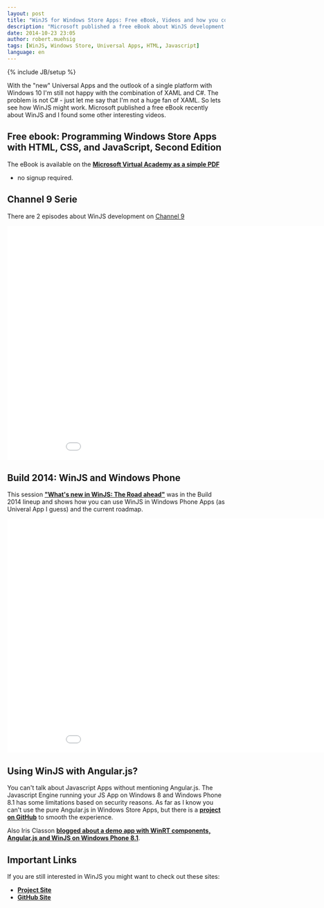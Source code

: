 ```yaml
---
layout: post
title: "WinJS for Windows Store Apps: Free eBook, Videos and how you could use it with Angular.js"
description: "Microsoft published a free eBook about WinJS development for Windows Store Apps and some other nice material about WinJS. If you are looking for an alternative to XAML this might be interesting for you."
date: 2014-10-23 23:05
author: robert.muehsig
tags: [WinJS, Windows Store, Universal Apps, HTML, Javascript]
language: en
---
```

{% include JB/setup %}

With the "new" Universal Apps and the outlook of a single platform with Windows 10 I'm still not happy with the combination of XAML and C#. The problem is not C# - just let me say that I'm not a huge fan of XAML. So lets see how WinJS might work. Microsoft published a free eBook recently about WinJS and I found some other interesting videos. 

## Free ebook: Programming Windows Store Apps with HTML, CSS, and JavaScript, Second Edition

The eBook is available on the [__Microsoft Virtual Academy as a simple PDF__](http://blogs.msdn.com/b/microsoft_press/archive/2014/04/08/free-ebook-programming-windows-store-apps-with-html-css-and-javascript-second-edition.aspx)
 - no signup required.
 
## Channel 9 Serie

There are 2 episodes about WinJS development on [Channel 9](http://channel9.msdn.com/Shows/Defrag-Tools/Defrag-Tools-111-Programming-Windows-Store-Apps-with-HTML-CSS-and-JavaScript-Part-1)

<iframe src="//channel9.msdn.com/Shows/Defrag-Tools/Defrag-Tools-111-Programming-Windows-Store-Apps-with-HTML-CSS-and-JavaScript-Part-1/player?h=540&w=960" style="height:540px;width:960px;" allowFullScreen frameBorder="0" scrolling="no"></iframe>

## Build 2014: WinJS and Windows Phone

This session [__"What's new in WinJS: The Road ahead"__](http://channel9.msdn.com/Events/Build/2014/2-506) was in the Build 2014 lineup and shows how you can use WinJS in Windows Phone Apps (as Univeral App I guess) and the current roadmap.

<iframe src="//channel9.msdn.com/Events/Build/2014/2-506/player?h=540&w=960" style="height:540px;width:960px;" allowFullScreen frameBorder="0" scrolling="no"></iframe>

## Using WinJS with Angular.js?

You can't talk about Javascript Apps without mentioning Angular.js. The Javascript Engine running your JS App on Windows 8 and Windows Phone 8.1 has some limitations based on security reasons. As far as I know you can't use the pure Angular.js in Windows Store Apps, but there is a [__project on GitHub__](https://github.com/codemonkeychris/angular-winjs) to smooth the experience. 

Also Iris Classon [__blogged about a demo app with WinRT components, Angular.js and WinJS on Windows Phone 8.1__](http://irisclasson.com/2014/06/03/windows-phone-8-1-with-winjs-angular-js-using-a-winrt-component-in-c-cross-language-component/).

## Important Links

If you are still interested in WinJS you might want to check out these sites:

* [__Project Site__](http://buildwinjs.com/)
* [__GitHub Site__](https://github.com/WinJS/WinJS)